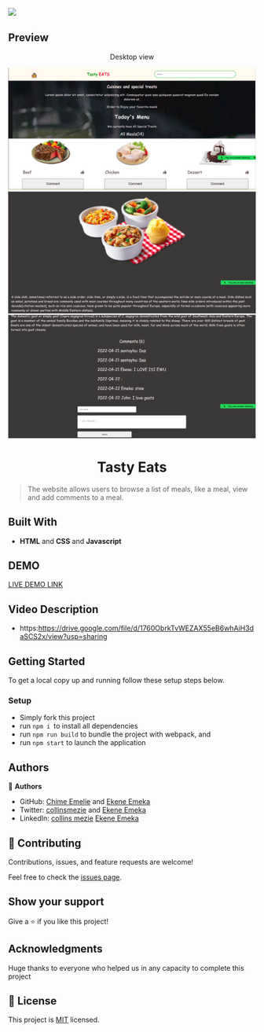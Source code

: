 ![](https://img.shields.io/badge/Microverse-blueviolet)

## Preview
<p align="center">Desktop view</p>
<img src="src/assets/images/Screenshot from 2022-04-24 14-54-51.png">
<img src="src/assets/images/Screenshot from 2022-04-24 14-55-48.png">
<img src="src/assets/images/Screenshot from 2022-04-24 14-56-26.png">

<h1 align="center"> Tasty Eats </h1>

> The website allows users to browse a list of meals, like a meal, view and add comments to a meal.


## Built With

- **HTML** and **CSS** and **Javascript**

## DEMO

[LIVE DEMO LINK]()

## Video Description
- https:https://drive.google.com/file/d/1760ObrkTvWEZAX55eB6whAiH3daSCS2x/view?usp=sharing

## Getting Started

To get a local copy up and running follow these setup steps below.

### Setup

- Simply fork this project
- run `npm i `to install all dependencies
- run `npm run build` to bundle the project with webpack, and
- run `npm start` to launch the application

## Authors

👤 **Authors**

- GitHub: [Chime Emelie](https://github.com/collinsmezie) and [Ekene Emeka](https://github.com/ekenecf)
- Twitter: [collinsmezie](https://twitter.com/collinsmezie) and [Ekene Emeka](https://twitter.com/ekene070)
- LinkedIn: [collins mezie](https://www.linkedin.com/in/collinsmezie/) [Ekene Emeka](https://www.linkedin.com/mwlite/in/ekene-nwachukwu-1b9024153)

## 🤝 Contributing

Contributions, issues, and feature requests are welcome!

Feel free to check the [issues page](https://github.com/collinsmezie/Meals-API-WebApp/issues).

## Show your support

Give a ⭐️ if you like this project!

## Acknowledgments

Huge thanks to everyone who helped us in any capacity to complete this project

## 📝 License

This project is [MIT](https://opensource.org/licenses/MIT) licensed.
